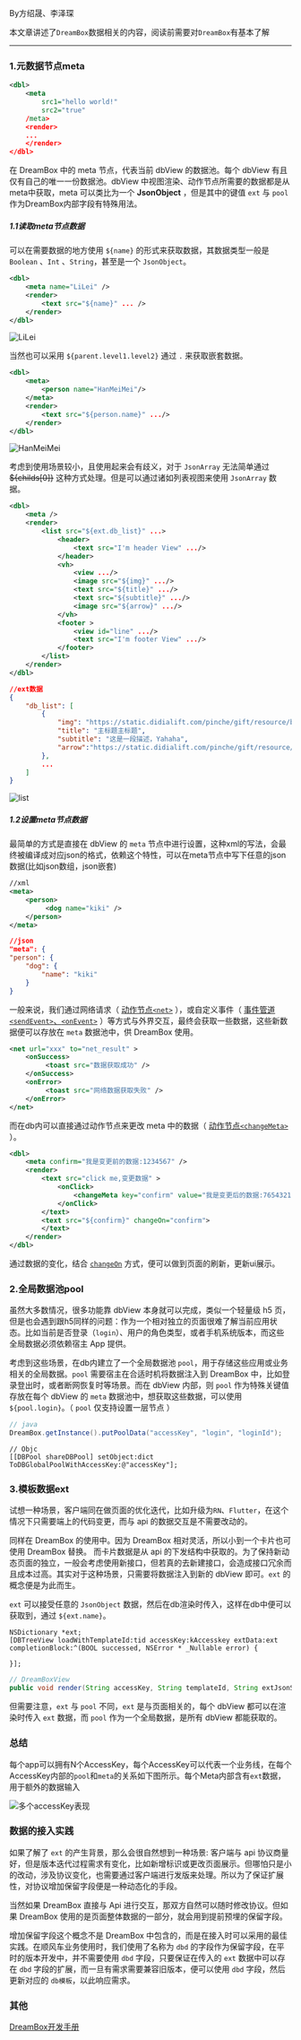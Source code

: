 By方绍晟、李泽琛

本文章讲述了`DreamBox`数据相关的内容，阅读前需要对`DreamBox`有基本了解

-------------

### 1.元数据节点meta
```xml
<dbl>
    <meta
        src1="hello world!"
        src2="true"
    /meta>
    <render>
    ...
    </render>
</dbl>
```

在 DreamBox 中的 meta 节点，代表当前 dbView 的数据池。每个 dbView 有且仅有自己的唯一一份数据池。dbView 中视图渲染、动作节点所需要的数据都是从meta中获取，meta 可以类比为一个 **JsonObject** ，但是其中的键值 `ext` 与 `pool` 作为DreamBox内部字段有特殊用法。

##### 1.1读取meta节点数据
可以在需要数据的地方使用 `${name}` 的形式来获取数据，其数据类型一般是 `Boolean` 、`Int` 、`String`，甚至是一个 `JsonObject`。

````xml
<dbl>
    <meta name="LiLei" />
    <render>
        <text src="${name}" ... />
    </render>
</dbl>
````
![LiLei](https://static.didialift.com/pinche/gift/resource/jknldvs2em8-1601282254654-ll.png)

当然也可以采用 `${parent.level1.level2}` 通过 `.` 来获取嵌套数据。

````xml
<dbl>
	<meta> 
	    <person name="HanMeiMei"/> 
	</meta>
	<render>
	    <text src="${person.name}" .../>
	</render>
</dbl>
````
![HanMeiMei](https://static.didialift.com/pinche/gift/resource/jtaqtjn9tf-1601282254134-hmm.png)

考虑到使用场景较小，且使用起来会有歧义，对于 `JsonArray` 无法简单通过 ~~${childs[0]}~~ 这种方式处理。但是可以通过诸如列表视图来使用 `JsonArray` 数据。

```` xml
<dbl>
    <meta />
    <render>
        <list src="${ext.db_list}" ...>
            <header>
                <text src="I'm header View" .../>
            </header>
            <vh>
                <view .../>
                <image src="${img}" .../>
                <text src="${title}" .../>
                <text src="${subtitle}" .../>
                <image src="${arrow}" .../>
            </vh>
            <footer >
                <view id="line" .../>
                <text src="I'm footer View" .../>
            </footer>
        </list>
    </render>
</dbl>

````
```` json
//ext数据
{
    "db_list": [
        {
            "img": "https://static.didialift.com/pinche/gift/resource/b78l9o67vr4-1594955096192-qian.png",
            "title": "主标题主标题",
            "subtitle": "这是一段描述，Yahaha",
            "arrow":"https://static.didialift.com/pinche/gift/resource/nm78nn24srg-1596768708081-bts_home_ctr_top_content_arrow.png"
        },
        ...
    ]
}
````
![list](https://static.didialift.com/pinche/gift/resource/g1lcoag50qo-1601002681234-ListY.png)


##### 1.2设置meta节点数据
最简单的方式是直接在 dbView 的 `meta` 节点中进行设置，这种xml的写法，会最终被编译成对应json的格式，依赖这个特性，可以在meta节点中写下任意的json数据(比如json数组，json嵌套)

```` xml
//xml
<meta>
 	<person>
   		 <dog name="kiki" />
	</person>
</meta>

````

```` json
//json
"meta": {
"person": {
	"dog": {
 		"name": "kiki"
	}
}
````

一般来说，我们通过网络请求（ [动作节点`<net>`](../dsl/func/net.md) ），或自定义事件（ [事件管道`<sendEvent>`、`<onEvent>`](../extension/event/event_pipe.md) ）等方式与外界交互，最终会获取一些数据，这些新数据便可以存放在 `meta` 数据池中，供 DreamBox 使用。

```` xml
<net url="xxx" to="net_result" >
	<onSuccess>
   		 <toast src="数据获取成功" />
	</onSuccess>
	<onError>
   		 <toast src="网络数据获取失败" />
	</onError>
</net>
````

而在db内可以直接通过动作节点来更改 meta 中的数据（ [动作节点`<changeMeta>`](../dsl/func/changeMeta.md) ）。

```` xml
<dbl>
    <meta confirm="我是变更前的数据:1234567" />
    <render>
        <text src="click me,变更数据" >
            <onClick>
                <changeMeta key="confirm" value="我是变更后的数据:7654321" />
            </onClick>
        </text>
        <text src="${confirm}" changeOn="confirm">
        </text>
    </render>
</dbl>

````

通过数据的变化，结合 [`changeOn`](../dsl/root.md) 方式，便可以做到页面的刷新，更新ui展示。


### 2.全局数据池pool
虽然大多数情况，很多功能靠 dbView 本身就可以完成，类似一个轻量级 h5 页，但是也会遇到跟h5同样的问题：作为一个相对独立的页面很难了解当前应用状态。比如当前是否登录（`login`）、用户的角色类型，或者手机系统版本，而这些全局数据必须依赖宿主 App 提供。


考虑到这些场景，在db内建立了一个全局数据池 `pool`，用于存储这些应用或业务相关的全局数据。`pool` 需要宿主在合适时机将数据注入到 DreamBox 中，比如登录登出时，或者断网恢复时等场景。而在 dbView 内部，则 `pool` 作为特殊关键值存放在每个 dbView 的 `meta` 数据池中，想获取这些数据，可以使用`${pool.login}`。（ `pool` 仅支持设置一层节点 ）

``` java
// java
DreamBox.getInstance().putPoolData("accessKey", "login", "loginId");
```

``` Objc
// Objc
[[DBPool shareDBPool] setObject:dict ToDBGlobalPoolWithAccessKey:@"accessKey"];
```


### 3.模板数据ext

试想一种场景，客户端同在做页面的优化迭代，比如升级为`RN`、`Flutter`，在这个情况下只需要端上的代码变更，而与 api 的数据交互是不需要改动的。

同样在 DreamBox 的使用中。因为 DreamBox 相对灵活，所以小到一个卡片也可使用 DreamBox 替换。 而卡片数据是从 api 的下发结构中获取的。为了保持新动态页面的独立，一般会考虑使用新接口，但若真的去新建接口，会造成接口冗余而且成本过高。其实对于这种场景，只需要将数据注入到新的 dbView 即可。`ext` 的概念便是为此而生。


`ext` 可以接受任意的 `JsonObject` 数据，然后在db渲染时传入，这样在db中便可以获取到，通过 `${ext.name}`。


````objc
NSDictionary *ext;
[DBTreeView loadWithTemplateId:tid accessKey:kAccesskey extData:ext completionBlock:^(BOOL successed, NSError * _Nullable error) {
    
}];
````
````java
// DreamBoxView
public void render(String accessKey, String templateId, String extJsonStr){}
````

但需要注意，`ext` 与 `pool` 不同，`ext` 是与页面相关的，每个 dbView 都可以在渲染时传入 `ext` 数据，而 `pool` 作为一个全局数据，是所有 dbView 都能获取的。


### 总结
每个app可以拥有N个AccessKey，每个AccessKey可以代表一个业务线，在每个AccessKey内部的`pool`和`meta`的关系如下图所示。每个Meta内部含有`ext`数据，用于额外的数据输入

![多个accessKey表现](https://static.didialift.com/pinche/gift/resource/31qo3ucvdb8-1601277854196-DataPool_app.png)
### 数据的接入实践

如果了解了 `ext` 的产生背景，那么会很自然想到一种场景: 客户端与 api 协议商量好，但是版本迭代过程需求有变化，比如新增标识或更改页面展示。但哪怕只是小的改动，涉及协议变化，也需要通过客户端进行发版来处理。所以为了保证扩展性，对协议增加保留字段便是一种动态化的手段。

当然如果 DreamBox 直接与 Api 进行交互，那双方自然可以随时修改协议。但如果 DreamBox 使用的是页面整体数据的一部分，就会用到提前预埋的保留字段。

增加保留字段这个概念不是 DreamBox 中包含的，而是在接入时可以采用的最佳实践。在顺风车业务使用时，我们使用了名称为 `dbd` 的字段作为保留字段，在平时的版本开发中，并不需要使用 `dbd` 字段，只要保证在传入的 `ext` 数据中可以存在 `dbd` 字段的扩展，而一旦有需求需要兼容旧版本，便可以使用 `dbd` 字段，然后更新对应的 `db模板`，以此响应需求。

### 其他
[DreamBox开发手册](../use/README.md)